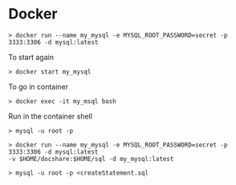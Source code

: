 # Docker

```shell
> docker run --name my_mysql -e MYSQL_ROOT_PASSWORD=secret -p 3333:3306 -d mysql:latest
```

To start again
```shell
> docker start my_mysql
```

To go in container
```shell
> docker exec -it my_msql bash
```

Run in the container shell
```shell
> mysql -u root -p
```

```shell
> docker run --name my_mysql -e MYSQL_ROOT_PASSWORD=secret -p 3333:3306 -d mysql:latest
-v $HOME/docshare:$HOME/sql -d my_mysql:latest
```

```shell
> mysql -u root -p <createStatement.sql
```